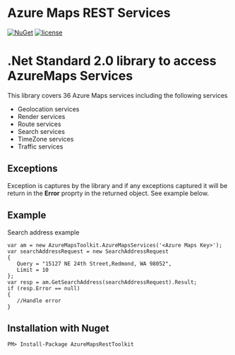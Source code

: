 # Azure Maps REST Services

[![NuGet](https://img.shields.io/badge/NuGet-2.0.2-blue.svg)](https://www.nuget.org/packages/AzureMapsRestToolkit/)
[![license](https://img.shields.io/badge/license-MIT-yellow.svg)](https://github.com/perfahlen/AzureMapsRestServices/blob/master/LICENSE)


# .Net Standard 2.0 library to access AzureMaps Services
This library covers 36 Azure Maps services including the following services
- Geolocation services
- Render services
- Route services
- Search services
- TimeZone services
- Traffic services

## Exceptions
Exception is captures by the library and if any exceptions captured it will be return in the __Error__ proprty in the returned object. See example below.

## Example
Search address example
```
var am = new AzureMapsToolkit.AzureMapsServices('<Azure Maps Key>');
var searchAddressRequest = new SearchAddressRequest
{
   Query = "15127 NE 24th Street,Redmond, WA 98052",
   Limit = 10
};
var resp = am.GetSearchAddress(searchAddressRequest).Result;
if (resp.Error == null)
{
   //Handle error
}

```

## Installation with Nuget
```
PM> Install-Package AzureMapsRestToolkit
```
